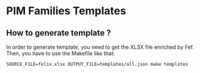 # PIM Families Templates

## How to generate template ?

In order to generate template, you need to get the XLSX file enriched by Fef.
Then, you have to use the Makefile like that:
```shell
SOURCE_FILE=felix.xlsx OUTPUT_FILE=templates/all.json make templates
```
